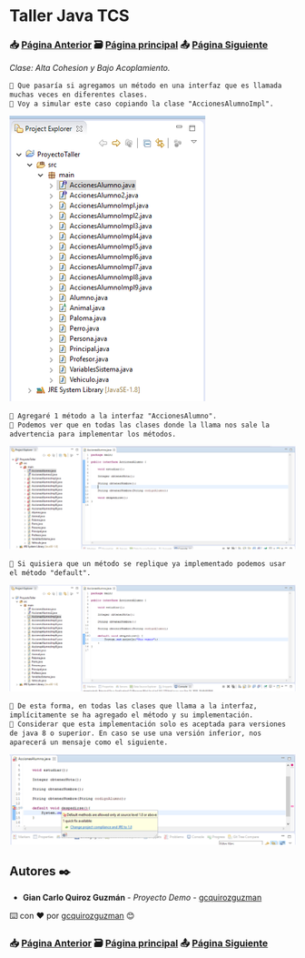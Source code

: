 # Taller Java TCS
### 📥 [Página Anterior](https://github.com/gcquirozguzman/java-tcs-202001/tree/DEI0100001) 🗃️ [Página principal](https://github.com/gcquirozguzman/java-tcs-202001) 📤 [Página Siguiente](https://github.com/gcquirozguzman/java-tcs-202001/tree/MDEX100001)

_Clase: Alta Cohesion y Bajo Acoplamiento._

```
📢 Que pasaría si agregamos un método en una interfaz que es llamada muchas veces en diferentes clases. 
📢 Voy a simular este caso copiando la clase "AccionesAlumnoImpl".
```

![Error: imagen no ha sido cargada](https://github.com/gcquirozguzman/java-tcs-202001/blob/master/imagenes/DEI0100001_1.png)

```
📢 Agregaré 1 método a la interfaz "AccionesAlumno".
📢 Podemos ver que en todas las clases donde la llama nos sale la advertencia para implementar los métodos.
```

![Error: imagen no ha sido cargada](https://github.com/gcquirozguzman/java-tcs-202001/blob/master/imagenes/DEI0100001_2.png)

```
📢 Si quisiera que un método se replique ya implementado podemos usar el método "default".
```

![Error: imagen no ha sido cargada](https://github.com/gcquirozguzman/java-tcs-202001/blob/master/imagenes/DEI0100001_3.png)

```
📢 De esta forma, en todas las clases que llama a la interfaz, implícitamente se ha agregado el método y su implementación.
📢 Considerar que esta implementación solo es aceptada para versiones de java 8 o superior. En caso se use una versión inferior, nos aparecerá un mensaje como el siguiente.
```

![Error: imagen no ha sido cargada](https://github.com/gcquirozguzman/java-tcs-202001/blob/master/imagenes/DEI0100001_4.png)

## Autores ✒️

* **Gian Carlo Quiroz Guzmán** - *Proyecto Demo* - [gcquirozguzman](https://github.com/gcquirozguzman)

⌨️ con ❤️ por [gcquirozguzman](https://github.com/gcquirozguzman) 😊

### 📥 [Página Anterior](https://github.com/gcquirozguzman/java-tcs-202001/tree/DEI0100001) 🗃️ [Página principal](https://github.com/gcquirozguzman/java-tcs-202001) 📤 [Página Siguiente](https://github.com/gcquirozguzman/java-tcs-202001/tree/MDEX100001)
